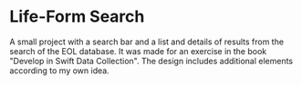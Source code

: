 # Life-Form Search
A small project with a search bar and a list and details of results from the search of the EOL database. It was made for an exercise in the book "Develop in Swift Data Collection". The design includes additional elements according to my own idea.
